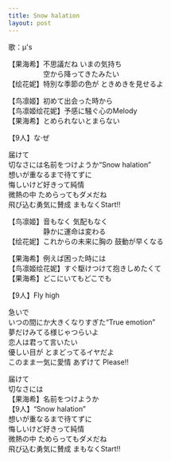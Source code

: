 ```yaml
---
title: Snow halation
layout: post
---
```

歌：μ's

<p>【<a class="honoka">果</a><a class="umi">海</a><a class="nozomi">希</a>】不思議だね いまの気持ち<br />
　　　　　空から降ってきたみたい<br />
【<a class="eli">绘</a><a class="hanayo">花</a><a class="nico">妮</a>】特別な季節の色が ときめきを見せるよ</p>

<p>【<a class="kotori">鸟</a><a class="rin">凛</a><a class="maki">姬</a>】初めて出会った時から<br />
【<a class="kotori">鸟</a><a class="rin">凛</a><a class="maki">姬</a><a class="eli">绘</a><a class="hanayo">花</a><a class="nico">妮</a>】予感に騒ぐ心のMelody<br />
【<a class="honoka">果</a><a class="umi">海</a><a class="nozomi">希</a>】とめられないとまらない</p>

<p>【9人】な·ぜ</p>

<p>届けて<br />
切なさには名前をつけようか“Snow halation”<br />
想いが重なるまで待てずに<br />
悔しいけど好きって純情<br />
微熱の中 ためらってもダメだね<br />
飛び込む勇気に賛成 まもなくStart!!</p>

<p>【<a class="kotori">鸟</a><a class="rin">凛</a><a class="maki">姬</a>】音もなく 気配もなく<br />
　　　　　静かに運命は変わる<br />
【<a class="eli">绘</a><a class="hanayo">花</a><a class="nico">妮</a>】これからの未来に胸の 鼓動が早くなる</p>

<p>【<a class="honoka">果</a><a class="umi">海</a><a class="nozomi">希</a>】例えば困った時には<br />
【<a class="kotori">鸟</a><a class="rin">凛</a><a class="maki">姬</a><a class="eli">绘</a><a class="hanayo">花</a><a class="nico">妮</a>】すぐ駆けつけて抱きしめたくて<br />
【<a class="honoka">果</a><a class="umi">海</a><a class="nozomi">希</a>】どこにいてもどこでも</p>

<p>【9人】Fly high</p>

<p>急いで<br />
いつの間にか大きくなりすぎた“True emotion”<br />
夢だけみてる様じゃつらいよ<br />
恋人は君って言いたい<br />
優しい目が とまどってるイヤだよ<br />
このまま一気に愛情 あずけて Please!!</p>

<p><a class="honoka">届けて<br />
切なさには</a><br />
【<a class="honoka">果</a><a class="umi">海</a><a class="nozomi">希</a>】名前をつけようか<br />
【9人】“Snow halation”<br />
想いが重なるまで待てずに<br />
悔しいけど好きって純情<br />
微熱の中 ためらってもダメだね<br />
飛び込む勇気に賛成 まもなくStart!!</p>